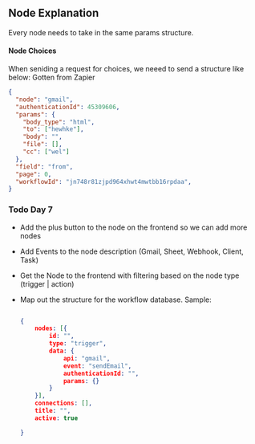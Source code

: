 ## Node Explanation

Every node needs to take in the same params structure.

#### Node Choices

When seniding a request for choices, we neeed to send a structure like below:  Gotten from Zapier

```json
{
  "node": "gmail",
  "authenticationId": 45309606,
  "params": {
    "body_type": "html",
    "to": ["hewhke"],
    "body": "",
    "file": [],
    "cc": ["wel"]
  },
  "field": "from",
  "page": 0,
  "workflowId": "jn748r81zjpd964xhwt4mwtbb16rpdaa",
}
```

### Todo Day 7

- Add the plus button to the node on the frontend so we can add more nodes
- Add Events to the node description (Gmail, Sheet, Webhook, Client, Task)
- Get the Node to the frontend with filtering based on the node type (trigger | action)
- Map out the structure for the workflow database. Sample:

  ```json

  {
      nodes: [{
          id: "",
          type: "trigger",
          data: {
              api: "gmail",
              event: "sendEmail",
              authenticationId: "",
              params: {}
          }
      }],
      connections: [],
      title: "",
      active: true

  }
  ```
